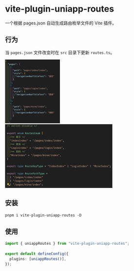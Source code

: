# vite-plugin-uniapp-routes

一个根据 pages.json 自动生成路由枚举文件的 Vite 插件。

## 行为

当 `pages.json` 文件改变时在 `src` 目录下更新 `routes.ts`。

<img src='/static/pages.png' width='180px' /><img src='/static/routes.png' width='352px'  />

## 安装

`pnpm i vite-plugin-uniapp-routes -D`

## 使用

```ts
import { uniappRoutes } from "vite-plugin-uniapp-routes";

export default defineConfig({
  plugins: [uniappRoutes()],
});
```
